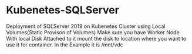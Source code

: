 # Kubenetes-SQLServer
Deployment of SQLServer 2019 on Kubenetes Cluster using Local Volumes(Static Provison of Volumes)
Make sure you have Worker Node With local Disk Attached to it
mount the disk to location where you want to use it for container. In the Example it is /mnt/vdc
